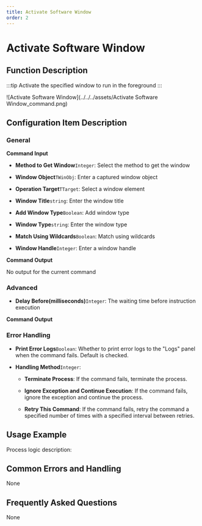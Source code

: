 ```yaml
---
title: Activate Software Window
order: 2
---
```


# Activate Software Window

## Function Description

:::tip 
Activate the specified window to run in the foreground
:::

![Activate Software Window](../../../assets/Activate Software Window_command.png)

## Configuration Item Description

### General

**Command Input**

- **Method to Get Window**`Integer`: Select the method to get the window

- **Window Object**`TWinObj`: Enter a captured window object

- **Operation Target**`TTarget`: Select a window element

- **Window Title**`string`: Enter the window title

- **Add Window Type**`Boolean`: Add window type

- **Window Type**`string`: Enter the window type

- **Match Using Wildcards**`Boolean`: Match using wildcards

- **Window Handle**`Integer`: Enter a window handle


**Command Output**

No output for the current command

### Advanced

- **Delay Before(milliseconds)**`Integer`: The waiting time before instruction execution


**Command Output**

### Error Handling

- **Print Error Logs**`Boolean`: Whether to print error logs to the "Logs" panel when the command fails. Default is checked. 

- **Handling Method**`Integer`:

    - **Terminate Process**: If the command fails, terminate the process.

    - **Ignore Exception and Continue Execution**: If the command fails, ignore the exception and continue the process.

    - **Retry This Command**: If the command fails, retry the command a specified number of times with a specified interval between retries.

## Usage Example

Process logic description:

## Common Errors and Handling

None

## Frequently Asked Questions

None

